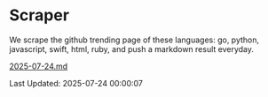 # Scraper

We scrape the github trending page of these languages: go, python, javascript, swift, html, ruby, and push a markdown result everyday.

[2025-07-24.md](https://github.com/henson/Scraper/blob/master/2025-07-24.md)

Last Updated: 2025-07-24 00:00:07
